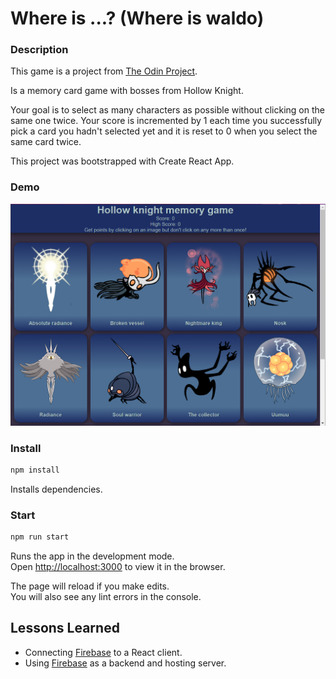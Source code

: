 # Where is ...? (Where is waldo)
### Description
This game is a project from [The Odin Project](https://www.theodinproject.com/).

Is a memory card game with bosses from Hollow Knight.

Your goal is to select as many characters as possible without clicking on the same one twice. Your score is incremented by 1 each time you successfully pick a card you hadn't selected yet and it is reset to 0 when you select the same card twice.

This project was bootstrapped with Create React App.
### Demo
[![demo-image](https://raw.githubusercontent.com/Igor-CA/memory-card-game/master/src/images/Demo%20hollow%20knight.png)](https://igor-ca.github.io/memory-card-game/)
### Install

```sh
npm install
```

Installs dependencies.

### Start

```sh
npm run start
```


Runs the app in the development mode.<br /> Open
[http://localhost:3000](http://localhost:3000) to view it in the browser.

The page will reload if you make edits.<br /> You will also see any lint errors
in the console.

## Lessons Learned

- Connecting [Firebase](https://firebase.google.com) to a React client.
- Using [Firebase](https://firebase.google.com) as a backend and hosting server.
